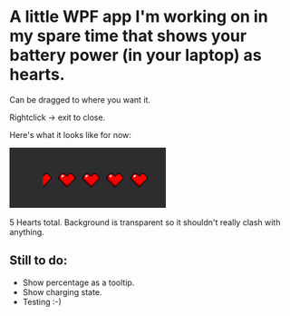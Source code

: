 # A little WPF app I'm working on in my spare time that shows your battery power (in your laptop) as hearts.

Can be dragged to where you want it.

Rightclick -> exit to close.

Here's what it looks like for now:

![Preview image](hearts.png)

5 Hearts total. Background is transparent so it shouldn't really clash with anything.

## Still to do:
- Show percentage as a tooltip.
- Show charging state.
- Testing :-)